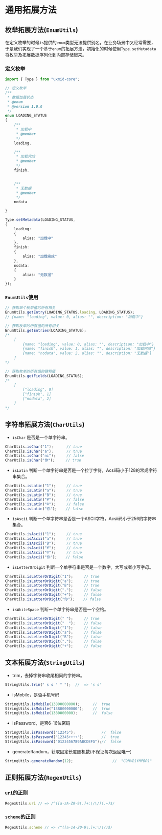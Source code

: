 # 通用拓展方法

## 枚举拓展方法(`EnumUtils`)
在定义枚举的时候`ts`提供的`enum`类型无法提供别名，在业务场景中又经常需要，于是我们实现了一个基于`enum`的拓展方法，初始化的时候使用`Type.setMetadata`将枚举及拓展数据序列化到内部存储起来。

### 定义枚举
```ts
import { Type } from "uxmid-core";

// 定义枚举
/**
 * 数据加载状态
 * @enum
 * @version 1.0.0
 */
enum LOADING_STATUS
{
    /**
     * 加载中
     * @member
     */
    loading,

    /**
     * 加载完成
     * @member
     */
    finish,
    

    /**
     * 无数据
     * @member
     */
    nodata

}

Type.setMetadata(LOADING_STATUS,
{
    loading:
    {
        alias: "加载中"
    },
    finish:
    {
        alias: "加载完成"
    },
    nodata:
    {
        alias: "无数据"
    }
});

```

### `EnumUtils`使用
```ts
// 获取单个枚举值的所有相关
EnumUtils.getEntry(LOADING_STATUS.loading, LOADING_STATUS);
// {name: "loading", value: 0, alias: "", description: "加载中"}

// 获取枚举的所有值的所有相关
EnumUtils.getEntries(LOADING_STATUS);
/*
    [
        {name: "loading", value: 0, alias: "", description: "加载中"}
        {name: "finish", value: 1, alias: "", description: "加载完成"}
        {name: "nodata", value: 2, alias: "", description: "无数据"}
    ]
*/

// 获取枚举的所有值的键和值
EnumUtils.getFields(LOADING_STATUS);
/*
    [
        ["loading", 0]
        ["finish", 1]
        ["nodata", 2]
    ]
*/
```


## 字符串拓展方法(`CharUtils`)
* `isChar` 是否是一个单字符串。
```ts
CharUtils.isChar("1");      // true
CharUtils.isChar("a");      // true
CharUtils.isChar("ni");     // false
CharUtils.isChar("你");     // true
```

* `isLatin` 判断一个单字符串是否是一个拉丁字符，Acsii码小于128的常规字符串集合。
```ts
CharUtils.isLatin("1");     // true
CharUtils.isLatin("a");     // true
CharUtils.isLatin("B");     // true
CharUtils.isLatin("¥");     // false
CharUtils.isLatin("©");     // false
CharUtils.isLatin("你");    // false
```

* `isAscii` 判断一个单字符串是否是一个ASCII字符，Acsii码小于256的字符串集合。
```ts
CharUtils.isAscii("1");     // true
CharUtils.isAscii("a");     // true
CharUtils.isAscii("B");     // true
CharUtils.isAscii("¥");     // true
CharUtils.isAscii("©");     // true
CharUtils.isAscii("你");    // false
```

* `isLetterOrDigit` 判断一个单字符串是否是一个数字，大写或者小写字母。
```ts
CharUtils.isLetterOrDigit("1");     // true
CharUtils.isLetterOrDigit("a");     // true
CharUtils.isLetterOrDigit("B");     // true
CharUtils.isLetterOrDigit(".");     // false
CharUtils.isLetterOrDigit("+");     // false
CharUtils.isLetterOrDigit("你");    // false
```

* `isWhiteSpace` 判断一个单字符串是否是一个空格。
```ts
CharUtils.isLetterOrDigit(" ");     // true
CharUtils.isLetterOrDigit("  ");    // false
CharUtils.isLetterOrDigit("1");     // false
CharUtils.isLetterOrDigit("a");     // false
CharUtils.isLetterOrDigit("B");     // false
CharUtils.isLetterOrDigit(".");     // false
CharUtils.isLetterOrDigit("+");     // false
```

## 文本拓展方法(`StringUtils`)
* trim，去掉字符串收尾相同的字符串。
```ts
StringUtils.trim(" s s " " ");  //  => 's s'
```

* isMobile，是否手机号码
```ts
StringUtils.isMobile(13800000000);      //  true
StringUtils.isMobile("13800000000");    //  true
StringUtils.isMobile(1380000000);       //  false
```

* isPassword，是否6-16位密码
```ts
StringUtils.isPassword("12345");            //  false
StringUtils.isPassword("12345++++");        //  true
StringUtils.isPassword("0123456789ABCDEFG");//  false
```

* generateRandom，获取固定长度随机数(不保证每次返回唯一)
```ts
StringUtils.generateRandom(12);                  //  "G9MVB1YMPBR1"
```

## 正则拓展方法(`RegexUtils`)
### `uri`的正则
```ts
RegexUtils.uri // => /^([a-zA-Z0-9\.]+:\/\/)(.+)$/
```
### `scheme`的正则
```ts
RegexUtils.scheme // => /^([a-zA-Z0-9\.]+:\/\/)$/
```
